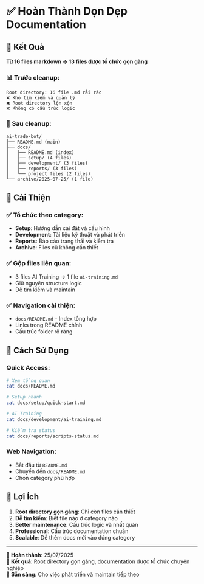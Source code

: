 # ✅ Hoàn Thành Dọn Dẹp Documentation

## 🎯 Kết Quả

**Từ 16 files markdown → 13 files được tổ chức gọn gàng**

### 📊 Trước cleanup:
```
Root directory: 16 file .md rải rác
❌ Khó tìm kiếm và quản lý
❌ Root directory lộn xộn
❌ Không có cấu trúc logic
```

### 📁 Sau cleanup:
```
ai-trade-bot/
├── README.md (main)
├── docs/
│   ├── README.md (index)
│   ├── setup/ (4 files)
│   ├── development/ (3 files) 
│   ├── reports/ (3 files)
│   └── project files (2 files)
└── archive/2025-07-25/ (1 file)
```

## 🚀 Cải Thiện

### ✅ Tổ chức theo category:
- **Setup**: Hướng dẫn cài đặt và cấu hình
- **Development**: Tài liệu kỹ thuật và phát triển
- **Reports**: Báo cáo trạng thái và kiểm tra
- **Archive**: Files cũ không cần thiết

### ✅ Gộp files liên quan:
- 3 files AI Training → 1 file `ai-training.md`
- Giữ nguyên structure logic
- Dễ tìm kiếm và maintain

### ✅ Navigation cải thiện:
- `docs/README.md` - Index tổng hợp
- Links trong README chính
- Cấu trúc folder rõ ràng

## 📖 Cách Sử Dụng

### Quick Access:
```bash
# Xem tổng quan
cat docs/README.md

# Setup nhanh
cat docs/setup/quick-start.md

# AI Training
cat docs/development/ai-training.md

# Kiểm tra status
cat docs/reports/scripts-status.md
```

### Web Navigation:
- Bắt đầu từ `README.md`
- Chuyển đến `docs/README.md` 
- Chọn category phù hợp

## 🎉 Lợi Ích

1. **Root directory gọn gàng**: Chỉ còn files cần thiết
2. **Dễ tìm kiếm**: Biết file nào ở category nào
3. **Better maintenance**: Cấu trúc logic và nhất quán
4. **Professional**: Cấu trúc documentation chuẩn
5. **Scalable**: Dễ thêm docs mới vào đúng category

---

**📅 Hoàn thành**: 25/07/2025  
**🎯 Kết quả**: Root directory gọn gàng, documentation được tổ chức chuyên nghiệp  
**🚀 Sẵn sàng**: Cho việc phát triển và maintain tiếp theo